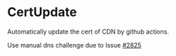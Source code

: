 # CertUpdate
Automatically update the cert of CDN by github actions.

Use manual dns challenge due to Issue [#2825](https://github.com/acmesh-official/acme.sh/issues/2825)

